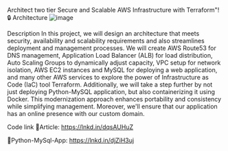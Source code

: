  Architect two tier Secure and Scalable AWS Infrastructure with Terraform"! 🔒
Architecture
![image](https://github.com/kaivalya-tolbande/Terraform-secure-scalable-two-tier-infra-project/assets/110324856/d64a80a7-e188-46c0-903e-35481ff91a4b)


Description
In this project, we will design an architecture that meets security, availability and scalability requirements and also streamlines deployment and management processes. We will create AWS Route53 for DNS management, Application Load Balancer (ALB) for load distribution, Auto Scaling Groups to dynamically adjust capacity, VPC setup for network isolation, AWS EC2 instances and MySQL for deploying a web application, and many other AWS services to explore the power of Infrastructure as Code (IaC) tool Terraform. Additionally, we will take a step further by not just deploying Python-MySQL application, but also containerizing it using Docker. This modernization approach enhances portability and consistency while simplifying management. Moreover, we'll ensure that our application has an online presence with our custom domain.
   
   
   Code link
 🔗Article: https://lnkd.in/dqsAUHuZ


 🔗Python-MySql-App: https://lnkd.in/djZiH3uj
